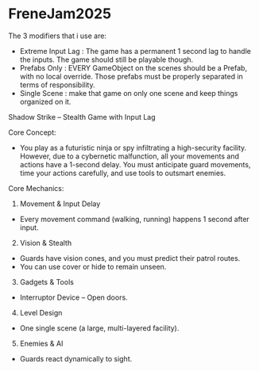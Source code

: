 # FreneJam2025

The 3 modifiers that i use are:
- Extreme Input Lag : The game has a permanent 1 second lag to handle the inputs. The game 
should still be playable though.
- Prefabs Only : EVERY GameObject on the scenes should be a Prefab, with no local override.
Those prefabs must be properly separated in terms of responsibility.
- Single Scene : make that game on only one scene and keep things organized on it.


Shadow Strike – Stealth Game with Input Lag

Core Concept:
- You play as a futuristic ninja or spy infiltrating a high-security facility. However, due to a cybernetic malfunction, all your movements and actions have a 1-second delay. You must anticipate guard movements, time your actions carefully, and use tools to outsmart enemies.

Core Mechanics:

1. Movement & Input Delay
- Every movement command (walking, running) happens 1 second after input.

2. Vision & Stealth
- Guards have vision cones, and you must predict their patrol routes.
- You can use cover or hide to remain unseen.

3. Gadgets & Tools
- Interruptor Device – Open doors.

4. Level Design
- One single scene (a large, multi-layered facility).

5. Enemies & AI
- Guards react dynamically to sight.
